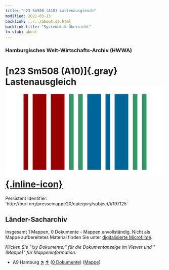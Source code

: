 ```yaml
---
title: "n23 Sm508 (A10) Lastenausgleich"
modified: 2021-03-13
backlink: ../../about.de.html
backlink-title: "Systematik-Übersicht"
fn-stub: about
---
```


### Hamburgisches Welt-Wirtschafts-Archiv (HWWA)

# [n23 Sm508 (A10)]{.gray}&#8201; Lastenausgleich &#160; [![Wikidata](/images/Wikidata-logo.svg "Wikidata"){.inline-icon}](http://www.wikidata.org/entity/Q104710986)

<div class="hint">Persistent Identifier: `http://purl.org/pressemappe20/category/subject/i/197125`</div>







## Länder-Sacharchiv




Insgesamt 1 Mappen, 0 Dokumente - Mappen unvollständig.
Nicht als Mappe aufbereitetes Material finden Sie unter [digitalisierte Microfilme](/film/h1_sh.de.html).

_Klicken Sie "(xy Dokumente)" für die Dokumentanzeige im Viewer und "(Mappe)" für Mappeninformation._



- A9 Hamburg [**&nearr;**](../../../geo/i/140905/about.de.html "Hamburg (alle Mappen)") [**&uarr;**](../../../geo/about.de.html#A9 "Ländersystematik") (<a href="https://pm20.zbw.eu/iiifview/folder/sh/140905,197125" title="über: Hamburg : Lastenausgleich" target="_blank">0 Dokumente</a>) ([Mappe](../../../../folder/sh/1409xx/140905/1971xx/197125/about.de.html))








